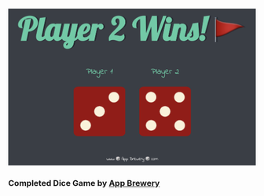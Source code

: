 ![Dice Game Preview](assets/dice-game-preview.png)
### Completed Dice Game by [App Brewery](https://appbrewery.com/)
